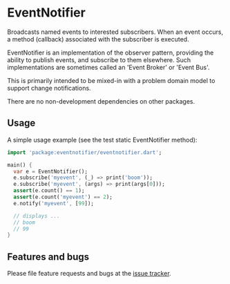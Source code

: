 # EventNotifier

Broadcasts named events to interested subscribers. When an event occurs, a method (callback) associated with the subscriber is executed.

EventNotifier is an implementation of the observer pattern, providing the ability to publish events, and subscribe to them elsewhere. Such implementations are sometimes called an 'Event Broker' or 'Event Bus'.

This is primarily intended to be mixed-in with a problem domain model to support change notifications.

There are no non-development dependencies on other packages.

## Usage

A simple usage example (see the test static EventNotifier method):

```dart
import 'package:eventnotifier/eventnotifier.dart';

main() {
  var e = EventNotifier();
  e.subscribe('myevent', (_) => print('boom'));
  e.subscribe('myevent', (args) => print(args[0]));
  assert(e.count() == 1);
  assert(e.count('myevent') == 2);
  e.notify('myevent', [99]);

  // displays ...
  // boom
  // 99
}
```

## Features and bugs

Please file feature requests and bugs at the [issue tracker][tracker].

[tracker]: https://github.com/aryehof/eventnotifier/issues

